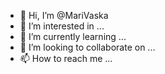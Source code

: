 - 👋 Hi, I’m @MariVaska
- 👀 I’m interested in ...
- 🌱 I’m currently learning ...
- 💞️ I’m looking to collaborate on ...
- 📫 How to reach me ...

<!---
MariVaska/MariVaska is a ✨ special ✨ repository because its `README.md` (this file) appears on your GitHub profile.
You can click the Preview link to take a look at your changes.
--->
